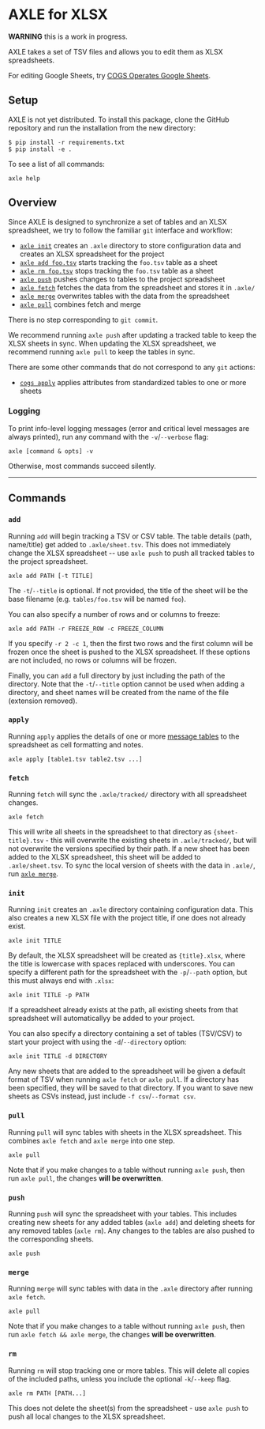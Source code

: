 # AXLE for XLSX

**WARNING** this is a work in progress.

AXLE takes a set of TSV files and allows you to edit them as XLSX spreadsheets.

For editing Google Sheets, try [COGS Operates Google Sheets](https://github.com/ontodev/cogs).

## Setup

AXLE is not yet distributed. To install this package, clone the GitHub repository and run the installation from the new directory:
```
$ pip install -r requirements.txt
$ pip install -e .
```

To see a list of all commands:
```
axle help
```

## Overview

Since AXLE is designed to synchronize a set of tables and an XLSX spreadsheet,
we try to follow the familiar `git` interface and workflow:

- [`axle init`](#init) creates an `.axle` directory to store configuration data and creates an XLSX spreadsheet for the project
- [`axle add foo.tsv`](#add) starts tracking the `foo.tsv` table as a sheet
- [`axle rm foo.tsv`](#rm) stops tracking the `foo.tsv` table as a sheet
- [`axle push`](#push) pushes changes to tables to the project spreadsheet
- [`axle fetch`](#fetch) fetches the data from the spreadsheet and stores it in `.axle/`
- [`axle merge`](#merge) overwrites tables with the data from the spreadsheet
- [`axle pull`](#pull) combines fetch and merge

There is no step corresponding to `git commit`.

We recommend running `axle push` after updating a tracked table to keep the XLSX sheets in sync. 
When updating the XLSX spreadsheet, we recommend running `axle pull` to keep the tables in sync.

There are some other commands that do not correspond to any `git` actions:

- [`cogs apply`](#apply) applies attributes from standardized tables to one or more sheets

### Logging

To print info-level logging messages (error and critical level messages are always printed), run any command with the `-v`/`--verbose` flag:

```
axle [command & opts] -v
```

Otherwise, most commands succeed silently.

---

## Commands

### `add`

Running `add` will begin tracking a TSV or CSV table. The table details (path, name/title) get added to `.axle/sheet.tsv`.
This does not immediately change the XLSX spreadsheet -- use `axle push` to push all tracked tables to the project spreadsheet.

```
axle add PATH [-t TITLE]
```

The `-t`/`--title` is optional. If not provided, the title of the sheet will be the base filename (e.g. `tables/foo.tsv` will be named `foo`).

You can also specify a number of rows and or columns to freeze:

```
axle add PATH -r FREEZE_ROW -c FREEZE_COLUMN
```

If you specify `-r 2 -c 1`, then the first two rows and the first column will be frozen once the sheet is pushed to the XLSX spreadsheet.
If these options are not included, no rows or columns will be frozen.

Finally, you can `add` a full directory by just including the path of the directory. Note that the `-t`/`--title` option cannot be used when adding a directory, and sheet names will be created from the name of the file (extension removed).

### `apply`

Running `apply` applies the details of one or more [message tables](https://github.com/ontodev/cogs#message-tables) to the spreadsheet as cell formatting and notes.

```
axle apply [table1.tsv table2.tsv ...]
```

### `fetch`

Running `fetch` will sync the `.axle/tracked/` directory with all spreadsheet changes.

```
axle fetch
```

This will write all sheets in the spreadsheet to that directory as `{sheet-title}.tsv` - this will overwrite the existing sheets in `.axle/tracked/`, but will not overwrite the versions specified by their path.
If a new sheet has been added to the XLSX spreadsheet, this sheet will be added to `.axle/sheet.tsv`. 
To sync the local version of sheets with the data in `.axle/`, run [`axle merge`](#merge).

### `init`

Running `init` creates an `.axle` directory containing configuration data. This also creates a new XLSX file with the project title, if one does not already exist.

```
axle init TITLE
```

By default, the XLSX spreadsheet will be created as `{title}.xlsx`, where the title is lowercase with spaces replaced with underscores.
You can specify a different path for the spreadsheet with the `-p`/`--path` option, but this must always end with `.xlsx`:

```
axle init TITLE -p PATH
```

If a spreadsheet already exists at the path, all existing sheets from that spreadsheet will automaticallyy be added to your project.

You can also specify a directory containing a set of tables (TSV/CSV) to start your project with using the `-d`/`--directory` option:

```
axle init TITLE -d DIRECTORY
```

Any new sheets that are added to the spreadsheet will be given a default format of TSV when running `axle fetch` or `axle pull`.
If a directory has been specified, they will be saved to that directory. If you want to save new sheets as CSVs instead, just include `-f csv`/`--format csv`.

### `pull`

Running `pull` will sync tables with sheets in the XLSX spreadsheet.
This combines `axle fetch` and `axle merge` into one step.

```
axle pull
```

Note that if you make changes to a table without running `axle push`, then run `axle pull`, the changes **will be overwritten**.

### `push`

Running `push` will sync the spreadsheet with your tables.
This includes creating new sheets for any added tables (`axle add`) and deleting sheets for any removed tables (`axle rm`).
Any changes to the tables are also pushed to the corresponding sheets.

```
axle push
```

### `merge`

Running `merge` will sync tables with data in the `.axle` directory after running `axle fetch`.

```
axle pull
```

Note that if you make changes to a table without running `axle push`, then run `axle fetch && axle merge`, the changes **will be overwritten**.

### `rm`

Running `rm` will stop tracking one or more tables.
This will delete all copies of the included paths, unless you include the optional `-k`/`--keep` flag.

```
axle rm PATH [PATH...]
```

This does not delete the sheet(s) from the spreadsheet - use `axle push` to push all local changes to the XLSX spreadsheet.
